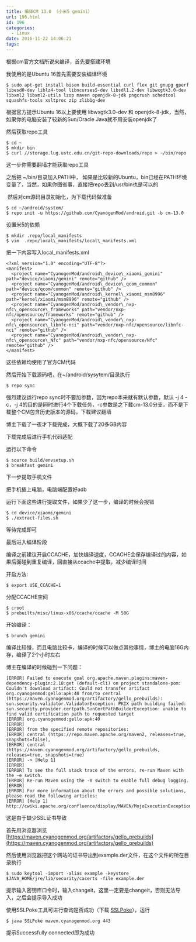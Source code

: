 ```yaml
---
title: 编译CM 13.0 （小米5 gemini）
url: 196.html
id: 196
categories:
  - Linux
date: 2016-11-22 14:06:21
tags:
---
```


根据cm官方文档所说来编译，首先要搭建环境

我使用的是Ubuntu 16首先需要安装编译环境

  
```
$ sudo apt-get install bison build-essential curl flex git gnupg gperf libesd0-dev liblz4-tool libncurses5-dev libsdl1.2-dev libwxgtk3.0-dev libxml2 libxml2-utils lzop maven openjdk-8-jdk pngcrush schedtool squashfs-tools xsltproc zip zlib1g-dev
```
根据官方提示Ubuntu 16以上要使用 libwxgtk3.0-dev 和 openjdk-8-jdk，当然，如果你的电脑安装了较新的Sun/Oracle Java就不用安装openjdk了

  

  

然后获取repo工具

  
```
$ cd ~
$ mkdir bin
$ curl //storage.lug.ustc.edu.cn/git-repo-downloads/repo > ~/bin/repo
```
  

这一步你需要翻墙才能获取repo工具

之后把 ~/bin/目录加入PATH中， 如果是比较新的Ubuntu，bin已经在PATH环境变量了，当然，如果你图省事，直接把repo丢到/usr/bin也是可以的

 然后对cm源码目录初始化，为下载代码做准备

  
```
$ cd ~/android/system/
$ repo init -u https://github.com/CyanogenMod/android.git -b cm-13.0
```
设置米5的依赖

  
```
$ mkdir .repo/local_manifests
$ vim  .repo/local\_manifests/local\_manifests.xml
```
把一下内容写入local_manifests.xml

  

  
```
<?xml version="1.0" encoding="UTF-8"?>
<manifest>
  <project name="CyanogenMod/android\_device\_xiaomi_gemini" path="device/xiaomi/gemini" remote="github" />
  <project name="CyanogenMod/android\_device\_qcom_common" path="device/qcom/common" remote="github" />
  <project name="CyanogenMod/android\_kernel\_xiaomi_msm8996" path="kernel/xiaomi/msm8996" remote="github" />
  <project name="CyanogenMod/android\_vendor\_nxp-nfc\_opensource\_frameworks" path="vendor/nxp-nfc/opensource/frameworks" remote="github" />
  <project name="CyanogenMod/android\_vendor\_nxp-nfc\_opensource\_libnfc-nci" path="vendor/nxp-nfc/opensource/libnfc-nci" remote="github" />
  <project name="CyanogenMod/android\_vendor\_nxp-nfc\_opensource\_Nfc" path="vendor/nxp-nfc/opensource/Nfc" remote="github" />
</manifest>
```
这些依赖均使用了官方CM代码

  

  

然后开始下载源码吧，在~/android/sysytem/目录执行

  
```
$ repo sync
```
强烈建议运行repo sync时不要加参数，因为repo本来就有默认参数，默认 -j 4 -c，-j 4的目的是同时进行4个下载任务，-c参数是之下载cm-13.0分支，而不是下载整个CM包含历史版本的源码，下载建议翻墙

博主下载了一夜才下载完成，大概下载了20多GB内容

  

下载完成后进行手机代码适配

运行以下命令

  
```
$ source build/envsetup.sh
$ breakfast gemini
```
  

下一步提取手机文件

把手机插上电脑，电脑端配置好adb

运行下面这些进行提取文件，如果少了这一步，编译的时候会报错

  
```
$ cd device/xiaomi/gemini
$ ./extract-files.sh
```
等待完成即可

  

  

最后进入编译阶段

编译之前建议开启CCACHE，加快编译速度，CCACHE会保存编译过的内容，如果后面碰到重复编译，回直接从ccache中提取，减少编译时间

开启方法:

  
```
$ export USE_CCACHE=1
```
  

分配CCACHE空间

  
```
$ croot
$ prebuilts/misc/linux-x86/ccache/ccache -M 50G
```
  

  

开始编译：

  
```
$ brunch gemini
```
编译比较慢，而且电脑比较卡，编译的时候可以做点其他事情，博主的电脑16G内存，编译了2个小时左右

  

  

博主在编译的时候碰到一下问题：

  
```
[ERROR] Failed to execute goal org.apache.maven.plugins:maven-dependency-plugin:2.10:get (default-cli) on project standalone-pom: Couldn't download artifact: Could not transfer artifact org.cyanogenmod:gello:apk:40 from/to central (https://maven.cyanogenmod.org/artifactory/gello_prebuilds): sun.security.validator.ValidatorException: PKIX path building failed: sun.security.provider.certpath.SunCertPathBuilderException: unable to find valid certification path to requested target
[ERROR] org.cyanogenmod:gello:apk:40
[ERROR] 
[ERROR] from the specified remote repositories:
[ERROR] central (https://repo.maven.apache.org/maven2, releases=true, snapshots=false),
[ERROR] central (https://maven.cyanogenmod.org/artifactory/gello_prebuilds, releases=true, snapshots=true)
[ERROR] -> [Help 1]
[ERROR] 
[ERROR] To see the full stack trace of the errors, re-run Maven with the -e switch.
[ERROR] Re-run Maven using the -X switch to enable full debug logging.
[ERROR] 
[ERROR] For more information about the errors and possible solutions, please read the following articles:
[ERROR] [Help 1] http://cwiki.apache.org/confluence/display/MAVEN/MojoExecutionException
```
这是由于缺少SSL证书导致

首先用浏览器浏览[https://maven.cyanogenmod.org/artifactory/gello_prebuilds](https://maven.cyanogenmod.org/artifactory/gello_prebuilds)

然后使用浏览器把这个网站的证书导出到example.der文件，在这个文件的所在目录执行 

  
```
$ sudo keytool -import -alias example -keystore  $JAVA_HOME/jre/lib/security/cacerts -file example.der
```
提示输入密钥库口令时，输入changeit，这里一定要是changeit，否则无法导入，之后会提示导入成功

  

使用SSLPoke工具可进行查询是否成功（下载 [SSLPoke](https://confluence.atlassian.com/kb/files/779355358/779355357/1/1441897666313/SSLPoke.class)），运行

  
```
$ java SSLPoke maven.cyanogenmod.org 443
```
提示Successfully connected即为成功
